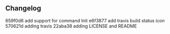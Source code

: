 

## Changelog

659f0d6 add support for command Init
e6f3877 add travis build status icon
570621d adding travis
22aba38 adding LICENSE and README


